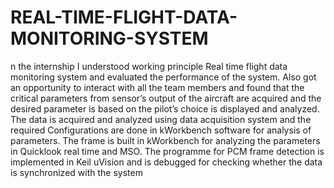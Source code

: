 # REAL-TIME-FLIGHT-DATA-MONITORING-SYSTEM
n the internship I understood working principle Real time flight data monitoring system and evaluated the performance of the system. Also got an opportunity to interact with all the team members and found that the critical parameters from sensor’s output of the aircraft are acquired and the desired parameter is based on the pilot’s choice is displayed and analyzed. The data is acquired and analyzed using data acquisition system and the required Configurations are done in kWorkbench software for analysis of parameters. The frame is built in kWorkbench for analyzing the parameters in Quicklook real time and MSO. The programme for PCM frame detection is implemented in Keil uVision and is debugged for checking whether the data is synchronized with the system
